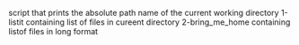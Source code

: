 
script that prints the absolute path name of the current working directory
1-listit containing list of files in cureent directory
2-bring_me_home containing listof files  in long format 

